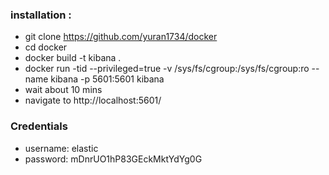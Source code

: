 ### installation :

* git clone https://github.com/yuran1734/docker
* cd docker
* docker build -t kibana .
* docker run -tid --privileged=true -v /sys/fs/cgroup:/sys/fs/cgroup:ro --name kibana -p 5601:5601 kibana
* wait about 10 mins
* navigate to http://localhost:5601/

### Credentials
* username: elastic
* password: mDnrUO1hP83GEckMktYdYg0G